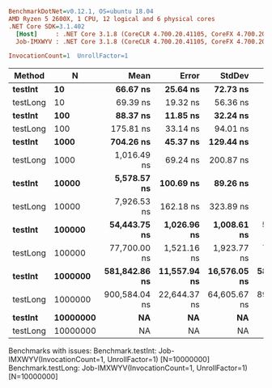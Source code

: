 ``` ini

BenchmarkDotNet=v0.12.1, OS=ubuntu 18.04
AMD Ryzen 5 2600X, 1 CPU, 12 logical and 6 physical cores
.NET Core SDK=3.1.402
  [Host]     : .NET Core 3.1.8 (CoreCLR 4.700.20.41105, CoreFX 4.700.20.41903), X64 RyuJIT
  Job-IMXWYV : .NET Core 3.1.8 (CoreCLR 4.700.20.41105, CoreFX 4.700.20.41903), X64 RyuJIT

InvocationCount=1  UnrollFactor=1  

```
|   Method |        N |          Mean |        Error |       StdDev |       Median |
|--------- |--------- |--------------:|-------------:|-------------:|-------------:|
|  **testInt** |       **10** |      **66.67 ns** |     **25.64 ns** |     **72.73 ns** |     **100.0 ns** |
| testLong |       10 |      69.39 ns |     19.32 ns |     56.36 ns |     100.0 ns |
|  **testInt** |      **100** |      **88.37 ns** |     **11.85 ns** |     **32.24 ns** |     **100.0 ns** |
| testLong |      100 |     175.81 ns |     33.14 ns |     94.01 ns |     150.0 ns |
|  **testInt** |     **1000** |     **704.26 ns** |     **45.37 ns** |    **129.44 ns** |     **700.0 ns** |
| testLong |     1000 |   1,016.49 ns |     69.24 ns |    200.87 ns |     900.0 ns |
|  **testInt** |    **10000** |   **5,578.57 ns** |    **100.69 ns** |     **89.26 ns** |   **5,550.0 ns** |
| testLong |    10000 |   7,926.53 ns |    162.18 ns |    323.89 ns |   7,800.0 ns |
|  **testInt** |   **100000** |  **54,443.75 ns** |  **1,026.96 ns** |  **1,008.61 ns** |  **54,100.0 ns** |
| testLong |   100000 |  77,700.00 ns |  1,521.16 ns |  1,923.77 ns |  77,500.0 ns |
|  **testInt** |  **1000000** | **581,842.86 ns** | **11,557.94 ns** | **16,576.05 ns** | **580,100.0 ns** |
| testLong |  1000000 | 900,584.04 ns | 22,644.37 ns | 64,605.67 ns | 893,700.0 ns |
|  **testInt** | **10000000** |            **NA** |           **NA** |           **NA** |           **NA** |
| testLong | 10000000 |            NA |           NA |           NA |           NA |

Benchmarks with issues:
  Benchmark.testInt: Job-IMXWYV(InvocationCount=1, UnrollFactor=1) [N=10000000]
  Benchmark.testLong: Job-IMXWYV(InvocationCount=1, UnrollFactor=1) [N=10000000]
